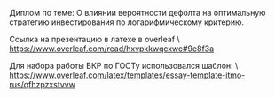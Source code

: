
Диплом по теме: О влиянии вероятности дефолта на оптимальную
стратегию инвестирования по логарифмическому
критерию.

Ссылка на презентацию в латехе в overleaf \\
https://www.overleaf.com/read/hxvpkkwqcxwc#9e8f3a

Для набора работы ВКР по ГОСТу использовался шаблон: \\
https://www.overleaf.com/latex/templates/essay-template-itmo-rus/qfhzpzxstvvw
